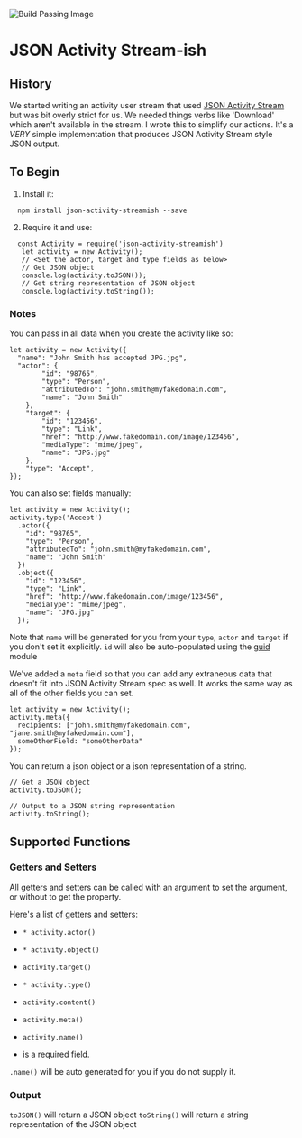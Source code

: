 ![Build Passing Image](https://travis-ci.org/slooker/json-activity-streamish.svg?branch=master)

# JSON Activity Stream-ish

## History ##

We started writing an activity user stream that used [JSON Activity Stream](http://activitystrea.ms) but was  bit overly strict for us.  We needed things verbs like 'Download' which aren't available in the stream.  I wrote this to simplify our actions.  It's a *VERY* simple implementation that produces JSON Activity Stream style JSON output.

## To Begin ##

1.  Install it:
```
  npm install json-activity-streamish --save
```

2.  Require it and use:
```
  const Activity = require('json-activity-streamish')
   let activity = new Activity();
   // <Set the actor, target and type fields as below>
   // Get JSON object
   console.log(activity.toJSON());
   // Get string representation of JSON object
   console.log(activity.toString());
```

### Notes ###
You can pass in all data when you create the activity like so:

```
let activity = new Activity({
  "name": "John Smith has accepted JPG.jpg",
  "actor": {
		"id": "98765",
		"type": "Person",
		"attributedTo": "john.smith@myfakedomain.com",
		"name": "John Smith"
	},
	"target": {
		"id": "123456",
		"type": "Link",
		"href": "http://www.fakedomain.com/image/123456",
		"mediaType": "mime/jpeg",
		"name": "JPG.jpg"
	},
	"type": "Accept",  
});
```

You can also set fields manually:

```
let activity = new Activity();
activity.type('Accept')
  .actor({
    "id": "98765",
    "type": "Person",
    "attributedTo": "john.smith@myfakedomain.com",
    "name": "John Smith"
  })
  .object({
    "id": "123456",
    "type": "Link",
    "href": "http://www.fakedomain.com/image/123456",
    "mediaType": "mime/jpeg",
    "name": "JPG.jpg"
  });
```

Note that `name` will be generated for you from your `type`, `actor` and `target` if you don't set it explicitly.  `id` will also be auto-populated using the [guid](https://www.npmjs.com/package/guid) module


We've added a `meta` field so that you can add any extraneous data that doesn't fit into JSON Activity Stream spec as well.  It works the same way as all of the other fields you can set.  

```
let activity = new Activity();
activity.meta({
  recipients: ["john.smith@myfakedomain.com", "jane.smith@myfakedomain.com"],
  someOtherField: "someOtherData"
});
```

You can return a json object or a json representation of a string.

```
// Get a JSON object
activity.toJSON();

// Output to a JSON string representation
activity.toString();
```

## Supported Functions ##

### Getters and Setters ###

All getters and setters can be called with an argument to set the argument, or without to get the property.

Here's a list of getters and setters:

* `* activity.actor()`
* `* activity.object()`
* `activity.target()`
* `* activity.type()`
* `activity.content()`
* `activity.meta()`
* `activity.name()`

* is a required field.

`.name()` will be auto generated for you if you do not supply it.

### Output ###

`toJSON()` will return a JSON object
`toString()` will return a string representation of the JSON object
